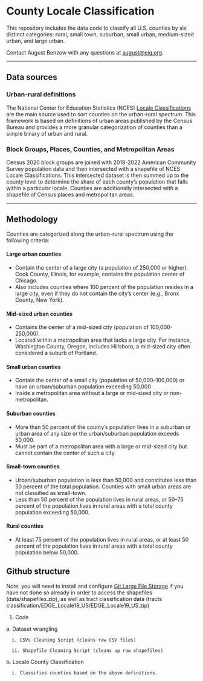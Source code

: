 <h1>County Locale Classification</h1>

This repository includes  the data code to classify all U.S. counties by six distinct categories: rural, small town, suburban, small urban, medium-sized urban, and large urban.

Contact August Benzow with any questions at august@eig.org.

---

<h2>Data sources</h2>

<h3>Urban-rural definitions</h3>

The National Center for Education Statistics (NCES) [Locale Classifications](https://nces.ed.gov/programs/edge/Geographic/LocaleBoundaries) are the main source used to sort counties on the urban-rural spectrum. This framework is based on definitions of urban areas published by the Census Bureau and provides a more granular categorization of counties than a simple binary of urban and rural.

<h3>Block Groups, Places, Counties, and Metropolitan Areas</h3>

Census 2020 block groups are joined with 2018-2022 American Community Survey population data and then intersected with a shapefile of NCES Locale Classifications. This intersected dataset is then summed up to the county level to determine the share of each county’s population that falls within a particular locale. Counties are additionally intersected with a shapefile of Census places and metropolitan areas. 

---

<h2>Methodology</h2>

Counties are categorized along the urban-rural spectrum using the following criteria:

<h4>Large urban counties</h4>

- Contain the center of a large city (a population of 250,000 or higher). Cook County, Illinois, for example, contains the population center of Chicago.
- Also includes counties where 100 percent of the population resides in a large city, even if they do not contain the city’s center (e.g., Bronx County, New York).

<h4>Mid-sized urban counties</h4>

- Contains the center of a mid-sized city (population of 100,000-250,000). 
- Located within a metropolitan area that lacks a large city. For instance, Washington County, Oregon, includes Hillsboro, a mid-sized city often considered a suburb of Portland.

<h4>Small urban counties</h4>

- Contain the center of a small city (population of 50,000–100,000) or have an urban/suburban population exceeding 50,000
- Inside a metropolitan area without a large or mid-sized city or non-metropolitan.

<h4>Suburban counties</h4>

- More than 50 percent of the county’s population lives in a suburban or urban area of any size or the urban/suburban population exceeds 50,000.
- Must be part of a metropolitan area with a large or mid-sized city but cannot contain the center of such a city.

<h4>Small-town counties</h4>

- Urban/suburban population is less than 50,000 and constitutes less than 50 percent of the total population. Counties with small urban areas are not classified as small-town.
- Less than 50 percent of the population lives in rural areas, or 50–75 percent of the population lives in rural areas with a total county population exceeding 50,000.

<h4>Rural counties</h4>

- At least 75 percent of the population lives in rural areas, or at least 50 percent of the population lives in rural areas with a total county population below 50,000.

<h2>Github structure</h2>

Note: you will need to install and configure [Git Large File Storage](https://docs.github.com/en/repositories/working-with-files/managing-large-files/about-git-large-file-storage) if you have not done so already in order to access the shapefiles (data/shapefiles.zip), as well as tract classification data (tracts classification/EDGE_Locale19_US/EDGE_Locale19_US.zip)

1. Code

  a. Dataset wrangling
  
      i. CSVs Cleaning Script (cleans raw CSV files)
      
      ii. Shapefile Cleaning Script (cleans up raw shapefiles)
      
   b. Locale County Classification
   
      i. Classifies counties based on the above definitions.

